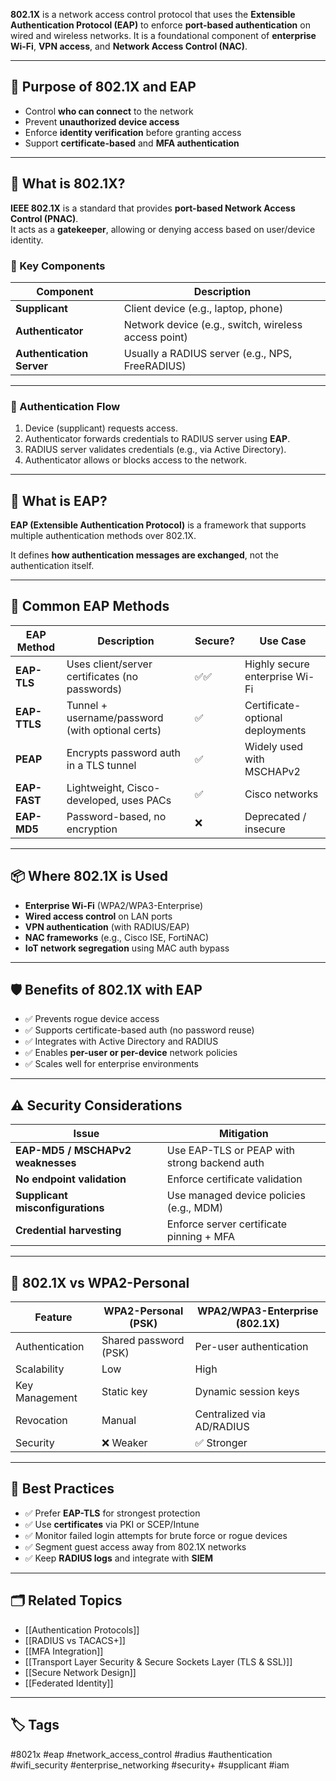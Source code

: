 **802.1X** is a network access control protocol that uses the **Extensible Authentication Protocol (EAP)** to enforce **port-based authentication** on wired and wireless networks. It is a foundational component of **enterprise Wi-Fi**, **VPN access**, and **Network Access Control (NAC)**.

---

## 🎯 Purpose of 802.1X and EAP

- Control **who can connect** to the network
- Prevent **unauthorized device access**
- Enforce **identity verification** before granting access
- Support **certificate-based** and **MFA authentication**

---

## 📡 What is 802.1X?

**IEEE 802.1X** is a standard that provides **port-based Network Access Control (PNAC)**.  
It acts as a **gatekeeper**, allowing or denying access based on user/device identity.

### 🔁 Key Components

| Component         | Description                                           |
|--------------------|-------------------------------------------------------|
| **Supplicant**     | Client device (e.g., laptop, phone)                  |
| **Authenticator**  | Network device (e.g., switch, wireless access point) |
| **Authentication Server** | Usually a RADIUS server (e.g., NPS, FreeRADIUS) |

---

### 🧭 Authentication Flow

1. Device (supplicant) requests access.
2. Authenticator forwards credentials to RADIUS server using **EAP**.
3. RADIUS server validates credentials (e.g., via Active Directory).
4. Authenticator allows or blocks access to the network.

---

## 🔄 What is EAP?

**EAP (Extensible Authentication Protocol)** is a framework that supports multiple authentication methods over 802.1X.

It defines **how authentication messages are exchanged**, not the authentication itself.

---

## 🔑 Common EAP Methods

| EAP Method       | Description                                       | Secure? | Use Case                    |
|------------------|---------------------------------------------------|---------|------------------------------|
| **EAP-TLS**      | Uses client/server certificates (no passwords)    | ✅✅    | Highly secure enterprise Wi-Fi |
| **EAP-TTLS**     | Tunnel + username/password (with optional certs)  | ✅      | Certificate-optional deployments |
| **PEAP**         | Encrypts password auth in a TLS tunnel            | ✅      | Widely used with MSCHAPv2    |
| **EAP-FAST**     | Lightweight, Cisco-developed, uses PACs           | ✅      | Cisco networks               |
| **EAP-MD5**       | Password-based, no encryption                     | ❌      | Deprecated / insecure        |

---

## 📦 Where 802.1X is Used

- **Enterprise Wi-Fi** (WPA2/WPA3-Enterprise)
- **Wired access control** on LAN ports
- **VPN authentication** (with RADIUS/EAP)
- **NAC frameworks** (e.g., Cisco ISE, FortiNAC)
- **IoT network segregation** using MAC auth bypass

---

## 🛡️ Benefits of 802.1X with EAP

- ✅ Prevents rogue device access
- ✅ Supports certificate-based auth (no password reuse)
- ✅ Integrates with Active Directory and RADIUS
- ✅ Enables **per-user or per-device** network policies
- ✅ Scales well for enterprise environments

---

## ⚠️ Security Considerations

| Issue                          | Mitigation                                  |
|--------------------------------|----------------------------------------------|
| **EAP-MD5 / MSCHAPv2 weaknesses** | Use EAP-TLS or PEAP with strong backend auth |
| **No endpoint validation**     | Enforce certificate validation               |
| **Supplicant misconfigurations** | Use managed device policies (e.g., MDM)     |
| **Credential harvesting**      | Enforce server certificate pinning + MFA     |

---

## 🔐 802.1X vs WPA2-Personal

| Feature              | WPA2-Personal (PSK)      | WPA2/WPA3-Enterprise (802.1X)  |
|----------------------|--------------------------|---------------------------------|
| Authentication       | Shared password (PSK)    | Per-user authentication        |
| Scalability          | Low                      | High                            |
| Key Management       | Static key               | Dynamic session keys            |
| Revocation           | Manual                   | Centralized via AD/RADIUS       |
| Security             | ❌ Weaker                 | ✅ Stronger                     |

---

## 🧠 Best Practices

- ✅ Prefer **EAP-TLS** for strongest protection
- ✅ Use **certificates** via PKI or SCEP/Intune
- ✅ Monitor failed login attempts for brute force or rogue devices
- ✅ Segment guest access away from 802.1X networks
- ✅ Keep **RADIUS logs** and integrate with **SIEM**

---

## 🗂 Related Topics

- [[Authentication Protocols]]
- [[RADIUS vs TACACS+]]
- [[MFA Integration]]
- [[Transport Layer Security & Secure Sockets Layer (TLS & SSL)]]
- [[Secure Network Design]]
- [[Federated Identity]]

---

## 🏷 Tags

#8021x #eap #network_access_control #radius #authentication #wifi_security #enterprise_networking #security+ #supplicant #iam
